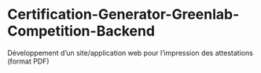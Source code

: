 # Certification-Generator-Greenlab-Competition-Backend
Développement d’un site/application web pour l’impression  des attestations (format PDF) 
